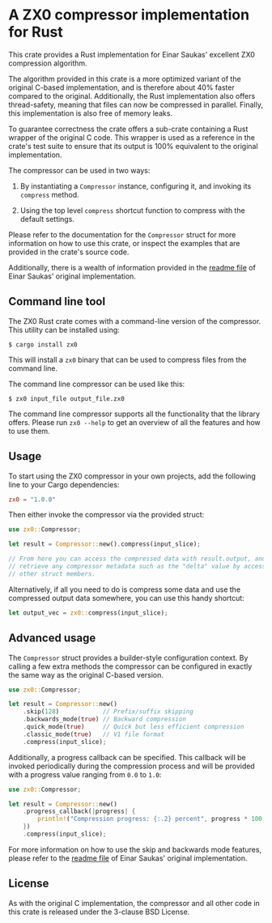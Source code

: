 # A ZX0 compressor implementation for Rust

This crate provides a Rust implementation for Einar Saukas' excellent ZX0
compression algorithm.

The algorithm provided in this crate is a more optimized variant of the
original C-based implementation, and is therefore about 40% faster compared to
the original. Additionally, the Rust implementation also offers thread-safety,
meaning that files can now be compressed in parallel. Finally, this
implementation is also free of memory leaks.

To guarantee correctness the crate offers a sub-crate containing a Rust
wrapper of the original C code. This wrapper is used as a reference in the
crate's test suite to ensure that its output is 100% equivalent to the
original implementation.

The compressor can be used in two ways:

1. By instantiating a `Compressor` instance, configuring it, and invoking its
   `compress` method.

2. Using the top level `compress` shortcut function to compress with the
   default settings.

Please refer to the documentation for the `Compressor` struct for more
information on how to use this crate, or inspect the examples that are
provided in the crate's source code.

Additionally, there is a wealth of information provided in the [readme
file](https://github.com/einar-saukas/ZX0#readme) of Einar Saukas' original
implementation.

## Command line tool

The ZX0 Rust crate comes with a command-line version of the compressor. This
utility can be installed using:

```
$ cargo install zx0
```

This will install a `zx0` binary that can be used to compress files from the
command line.

The command line compressor can be used like this:

```
$ zx0 input_file output_file.zx0
```

The command line compressor supports all the functionality that the library
offers. Please run `zx0 --help` to get an overview of all the features and how
to use them.

## Usage

To start using the ZX0 compressor in your own projects, add the following line
to your Cargo dependencies:

```toml
zx0 = "1.0.0"
```

Then either invoke the compressor via the provided struct:

```rust
use zx0::Compressor;

let result = Compressor::new().compress(input_slice);

// From here you can access the compressed data with result.output, and
// retrieve any compressor metadata such as the "delta" value by accessing the
// other struct members.
```

Alternatively, if all you need to do is compress some data and use the
compressed output data somewhere, you can use this handy shortcut:

```rust
let output_vec = zx0::compress(input_slice);
```

## Advanced usage

The `Compressor` struct provides a builder-style configuration context. By
calling a few extra methods the compressor can be configured in exactly the
same way as the original C-based version.

```rust
use zx0::Compressor;

let result = Compressor::new()
    .skip(128)            // Prefix/suffix skipping
    .backwards_mode(true) // Backward compression
    .quick_mode(true)     // Quick but less efficient compression
    .classic_mode(true)   // V1 file format
    .compress(input_slice);
```

Additionally, a progress callback can be specified. This callback will be
invoked periodically during the compression process and will be provided with
a progress value ranging from `0.0` to `1.0`:

```rust
use zx0::Compressor;

let result = Compressor::new()
    .progress_callback(|progress| {
        println!("Compression progress: {:.2} percent", progress * 100.0);
    })
    .compress(input_slice);
```

For more information on how to use the skip and backwards mode features,
please refer to the [readme
file](https://github.com/einar-saukas/ZX0#readme) of Einar Saukas' original
implementation.

## License

As with the original C implementation, the compressor and all other code in
this crate is released under the 3-clause BSD License.
